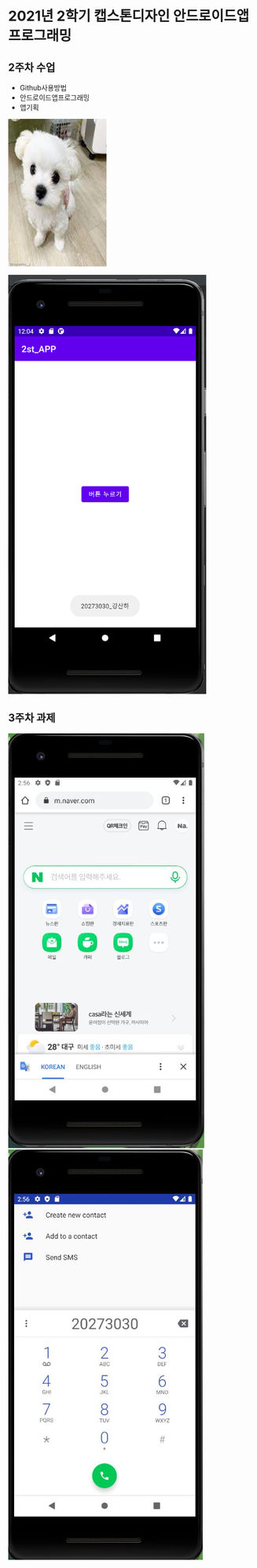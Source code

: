 # 2021년 2학기 캡스톤디자인 안드로이드앱 프로그래밍

## 2주차 수업 
  - Github사용방법
  - 안드로이드앱프로그래밍
  - 앱기획


 <img width="200" height="300" src="./png/dog.jpg"></img>

 <img width="" height="" src="./png/20273030_02.png"></img>

## 3주차 과제

 <img width="" height="" src="./png/20273030_03-1.JPG"></img>
 <img width="" height="" src="./png/20273030_03-2.JPG"></img>
